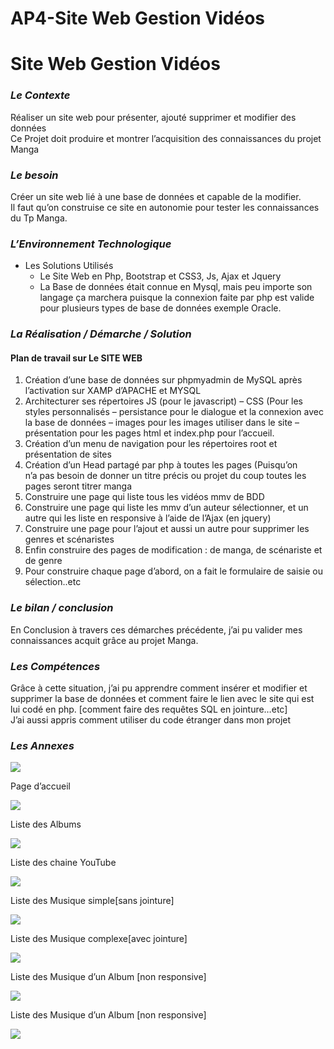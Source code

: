 AP4-Site Web Gestion Vidéos
===========================

**Site Web Gestion Vidéos**
===========================

### **_Le Contexte_**

Réaliser un site web pour présenter, ajouté supprimer et modifier des données  
Ce Projet doit produire et montrer l’acquisition des connaissances du projet Manga

### **_Le besoin_**

Créer un site web lié à une base de données et capable de la modifier.  
Il faut qu’on construise ce site en autonomie pour tester les connaissances du Tp Manga.

### **_L’Environnement Technologique_**

*   Les Solutions Utilisés
    *   Le Site Web en Php, Bootstrap et CSS3, Js, Ajax et Jquery
    *   La Base de données était connue en Mysql, mais peu importe son langage ça marchera puisque la connexion faite par php est valide pour plusieurs types de base de données exemple Oracle.

### **_La Réalisation / Démarche / Solution_**

#### Plan de travail sur Le SITE WEB

1.  Création d’une base de données sur phpmyadmin de MySQL après l’activation sur XAMP d’APACHE et MYSQL
2.  Architecturer ses répertoires JS (pour le javascript) – CSS (Pour les styles personnalisés – persistance pour le dialogue et la connexion avec la base de données – images pour les images utiliser dans le site – présentation pour les pages html et index.php pour l’accueil.
3.  Création d’un menu de navigation pour les répertoires root et présentation de sites
4.  Création d’un Head partagé par php à toutes les pages (Puisqu’on n’a pas besoin de donner un titre précis ou projet du coup toutes les pages seront titrer manga
5.  Construire une page qui liste tous les vidéos mmv de BDD
6.  Construire une page qui liste les mmv d’un auteur sélectionner, et un autre qui les liste en responsive à l’aide de l’Ajax (en jquery)
7.  Construire une page pour l’ajout et aussi un autre pour supprimer les genres et scénaristes
8.  Enfin construire des pages de modification : de manga, de scénariste et de genre
9.  Pour construire chaque page d’abord, on a fait le formulaire de saisie ou sélection..etc

### _**Le bilan / conclusion**_

En Conclusion à travers ces démarches précédente, j’ai pu valider mes connaissances acquit grâce au projet Manga.

### **_Les Compétences_**

Grâce à cette situation, j’ai pu apprendre comment insérer et modifier et supprimer la base de données et comment faire le lien avec le site qui est lui codé en php. \[comment faire des requêtes SQL en jointure…etc\]  
J’ai aussi appris comment utiliser du code étranger dans mon projet

### **_Les Annexes_**

![](https://husseindajani.files.wordpress.com/2022/03/screencapture-localhost-workhd-sitemmv-hussein-master-index-php-2022-03-14-17_50_10.png?w=669)

Page d’accueil

![](https://husseindajani.files.wordpress.com/2022/03/screencapture-localhost-workhd-sitemmv-hussein-master-presentation-album-listealbum-php-2022-03-14-17_50_32.png?w=1024)

Liste des Albums

![](https://husseindajani.files.wordpress.com/2022/03/screencapture-localhost-workhd-sitemmv-hussein-master-presentation-chainey-listechaineyoutube-php-2022-03-14-17_50_41.png?w=1024)

Liste des chaine YouTube

![](https://husseindajani.files.wordpress.com/2022/03/screencapture-localhost-workhd-sitemmv-hussein-master-presentation-music-listemusic-php-2022-03-14-17_51_46.png?w=1024)

Liste des Musique simple\[sans jointure\]

![](https://husseindajani.files.wordpress.com/2022/03/screencapture-localhost-workhd-sitemmv-hussein-master-presentation-music-listemusicv2-php-2022-03-14-17_52_19.png?w=1024)

Liste des Musique complexe\[avec jointure\]

![](https://husseindajani.files.wordpress.com/2022/03/screencapture-localhost-workhd-sitemmv-hussein-master-presentation-specifique-musicalbum-listemusicsparalbum-php-2022-03-14-17_52_29.png?w=1024)

Liste des Musique d’un Album \[non responsive\]

![](https://husseindajani.files.wordpress.com/2022/03/screencapture-localhost-workhd-sitemmv-hussein-master-presentation-specifique-musicalbum-listemusicsparalbumresponsive-listemusicsparalbumresponsive-php-2022-03-14-17_52_39.png?w=1024)

Liste des Musique d’un Album \[non responsive\]

![](https://husseindajani.files.wordpress.com/2022/03/screencapture-localhost-workhd-sitemmv-hussein-master-presentation-specifique-telechargevideo-php-2022-03-14-17_52_58.png?w=1024)

